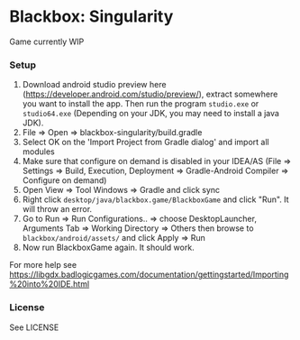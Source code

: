 # Blackbox: Singularity

Game currently WIP

### Setup
1. Download android studio preview here (https://developer.android.com/studio/preview/), extract somewhere you want to install the app. Then run the program `studio.exe` or `studio64.exe` (Depending on your JDK, you may need to install a java JDK). 
2. File => Open => blackbox-singularity/build.gradle
3. Select OK on the 'Import Project from Gradle dialog' and import all modules 
4. Make sure that configure on demand is disabled in your IDEA/AS (File => Settings => Build, Execution, Deployment => Gradle-Android Compiler => Configure on demand)
5. Open View => Tool Windows => Gradle and click sync
6. Right click `desktop/java/blackbox.game/BlackboxGame` and click "Run". It will throw an error.
7. Go to Run => Run Configurations.. => choose DesktopLauncher, Arguments Tab => Working Directory => Others then browse to `blackbox/android/assets/` and click Apply => Run
8. Now run BlackboxGame again. It should work.

For more help see https://libgdx.badlogicgames.com/documentation/gettingstarted/Importing%20into%20IDE.html

### License
See LICENSE
